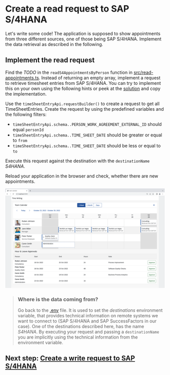 # Create a read request to SAP S/4HANA

Let's write some code! The application is supposed to show appointments from three different sources, one of those being SAP S/4HANA. Implement the data retrieval as described in the following.

## Implement the read request

Find the _TODO_ in the `readS4AppointmentsByPerson` function in [src/read-appointments.ts](../src/read-appointments.ts). Instead of returning an empty array, implement a request to retrieve timesheet entries from SAP S/4HANA. You can try to implement this on your own using the following hints or peek at the [solution](SOLUTION.md#implement-the-read-request-to-sap-s4hana) and copy the implementation.

Use the `timeSheetEntryApi.requestBuilder()` to create a request to get all TimeSheetEntries. Create the request by using the predefined variables and the following filters:

- `timeSheetEntryApi.schema..PERSON_WORK_AGREEMENT_EXTERNAL_ID` should equal `personId`
- `timeSheetEntryApi.schema..TIME_SHEET_DATE` should be greater or equal to `from`
- `timeSheetEntryApi.schema..TIME_SHEET_DATE` should be less or equal to `to`

Execute this request against the destination with the `destinationName` _S4HANA_.

Reload your application in the browser and check, whether there are new appointments.

![Local Read](images/local-read.png)

> ### Where is the data coming from?
>
> Go back to the [.env](../.env) file. It is used to set the _destinations_ environment variable, that provides technical information on remote systems we want to connect to (SAP S/4HANA and SAP SuccessFactors in our case).
> One of the destinations described here, has the name _S4HANA_. By executing your request and passing a `destinationName` you are implicitly using the technical information from the environment variable.

## Next step: [Create a write request to SAP S/4HANA](04-s4-write-request.md)
